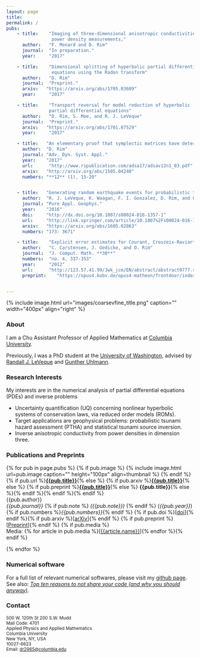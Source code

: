```yaml
---
layout: page
title: 
permalink: /
pubs:
    - title:    "Imaging of three-dimensional anisotropic conductivities from
                 power density measurements," 
      author:   "F. Monard and D. Rim"
      journal:  "In preparation."
      year:     "2017"

    - title:    "Dimensional splitting of hyperbolic partial differential
                 equations using the Radon transform" 
      author:   "D. Rim"
      journal:  "Preprint."
      arxiv:   "https://arxiv.org/abs/1705.03609"
      year:     "2017"

    - title:    "Transport reversal for model reduction of hyperbolic
                partial differential equations" 
      author:   "D. Rim, S. Moe, and R. J. LeVeque"
      journal:  "Preprint."
      arxiv:   "https://arxiv.org/abs/1701.07529"
      year:     "2017"

    - title:   "An elementary proof that symplectic matrices have determinant one"
      author:  "D. Rim"
      journal: "Adv. Dyn. Syst. Appl."
      year:    "2017"
      url:      "http://www.ripublication.com/adsa17/adsav12n1_03.pdf"
      arxiv:   "http://arxiv.org/abs/1505.04240" 
      numbers: "**12** (1), 15-20"


    - title:   "Generating random earthquake events for probabilistic tsunami hazard assessment (PTHA)"
      author:  "R. J. LeVeque, K. Waagan, F. I. Gonzalez, D. Rim, and G. Lin"
      journal: "Pure Appl. Geophys."
      year:    "2016"
      doi:     "http://dx.doi.org/10.1007/s00024-016-1357-1"
      url:     "http://link.springer.com/article/10.1007%2Fs00024-016-1357-1"
      arxiv:   "https://arxiv.org/abs/1605.02863"
      numbers: "173: 3671"

    - title:    "Explicit error estimates for Courant, Crouzeix-Raviart and Raviart-Thomas finite element methods"
      author:   "C. Carstensen, J. Gedicke, and D. Rim"
      journal:  "J. Comput. Math. **30**"
      numbers:  "no. 4, 337-353"
      year:     "2012"
      url:      "http://123.57.41.99/Jwk_jcm/EN/abstract/abstract9777.shtml"
      preprint:    "https://opus4.kobv.de/opus4-matheon/frontdoor/index/index/docId/931"


---
```


{% include image.html url="images/coarsevfine_title.png" caption="" width="400px" align="right" %}
### About

I am a Chu Assistant Professor of Applied Mathematics at [Columbia University].

Previously, I was a PhD student at the [University of Washington],
advised by [Randall J. LeVeque] and [Gunther Uhlmann].


### Research Interests

My interests are in the numerical analysis of 
partial differential equations (PDEs) and inverse problems
* Uncertainty quantification (UQ) concerning nonlinear hyperbolic systems of conservation laws, via reduced order models (ROMs). 
* Target applications are geophysical problems: probabilistic tsunami hazard assessment (PTHA) and statistical tsunami source inversion. 
* Inverse anisotropic conductivity from power densities in dimension three.

### Publications and Preprints

{% for pub in page.pubs %}
{% if pub.image %}
{% include image.html url=pub.image caption="" height="100px" align=thumbnail %}
{% endif %}
{% if pub.url %}[**{{pub.title}}**]({{pub.url}}){% else %}
{% if pub.arxiv %}[**{{pub.title}}**]({{pub.arxiv}}){% else %}
{% if pub.preprint %}[**{{pub.title}}**]({{pub.preprint}}){% else %}
**{{pub.title}}**{% else %}{% endif %}{% endif %}{% endif %}<br />
{{pub.author}}<br />
*{{pub.journal}}*
{% if pub.note %} *({{pub.note}})*
{% endif %} (*{{pub.year}}*) 
{% if pub.numbers %}*{{pub.numbers}}*{% endif %} {% if pub.doi %}[[doi]({{pub.doi}})]{% endif %}{% if pub.arxiv %}[[arXiv]({{pub.arxiv}})]{% endif %} {% if pub.preprint %}[[Preprint]({{pub.preprint}})]{% endif %}
{% if pub.media %}<br />Media: {% for article in pub.media %}[[{{article.name}}]({{article.url}})]{% endfor %}{% endif %}

{% endfor %}

### Numerical software

For a full list of relevant numerical softwares, 
please visit my [github page]. <br >
See also:
[*Top ten reasons to not share your code (and why you should anyway)*](https://sinews.siam.org/Details-Page/top-ten-reasons-to-not-share-your-code-and-why-you-should-anyway).

### Contact
<sub>500 W. 120th St 200 S.W. Mudd<br />
Mail Code: 4701 <br />
Applied Physics and Applied Mathematics <br />
Columbia University<br />
New York, NY, USA <br />
10027-6623 <br />
Email: [dr2965@columbia.edu] <br /></sub>

[Randall J. LeVeque]: http://faculty.washington.edu/rjl/
[Gunther Uhlmann]: http://www.math.washington.edu/~gunther/
[dr2965@columbia.edu]: mailto:dr2965@columbia.edu
[github page]: http://github.com/dsrim/
[Columbia University]:http://apam.columbia.edu
[University of Washington]:http://amath.washington.edu
